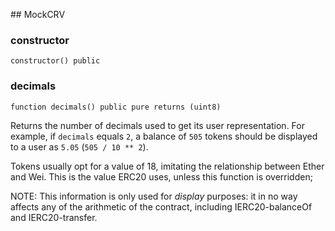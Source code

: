 ﻿﻿## MockCRV


### constructor

```solidity
constructor() public
```







### decimals

```solidity
function decimals() public pure returns (uint8)
```



Returns the number of decimals used to get its user representation.
For example, if `decimals` equals `2`, a balance of `505` tokens should
be displayed to a user as `5.05` (`505 / 10 ** 2`).

Tokens usually opt for a value of 18, imitating the relationship between
Ether and Wei. This is the value ERC20 uses, unless this function is
overridden;

NOTE: This information is only used for _display_ purposes: it in
no way affects any of the arithmetic of the contract, including
IERC20-balanceOf and IERC20-transfer.



